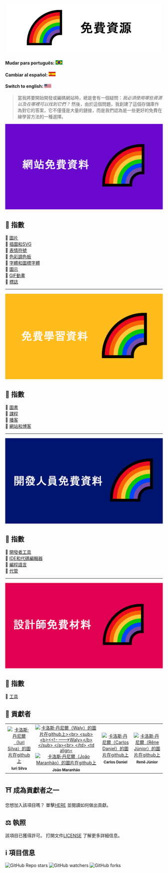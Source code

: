 <h1 align="center">
  <img src="assets/image/logocn.png">
</h1>

#### Mudar para português: <kbd>[<img title="Português" alt="Português" src="../../flags/br.jpg" width="22">](../portuguese/README.br.md)</kbd>

#### Cambiar al español: <kbd>[<img title="Español" alt="Español" src="../../flags/es.png" width="22">](../espanol/README.es.md)</kbd>

#### Switch to english: <kbd>[<img title="English" alt="English" src="../../flags/eua.png" width="22">](../../README.md)</kbd>

> 當我將要開始開發或編碼網站時，總是會有一個疑問：<i>我必須使用哪些資源以及在哪裡可以找到它們？</i>
> 然後，由於這個問題，我創建了這個存儲庫作為對它的答案，它不僅僅是大量的鏈接，而是我們認為是一些更好的免費在線學習方法的一種選擇。

<img src="assets/image/banner1cn.png">

## 📕 指數

📌 [圖片](pages/網站免費資料.cn.md#-圖片)<br>
📌 [插圖和SVG](pages/網站免費資料.cn.md#-插圖和SVG)<br>
📌 [表情符號](pages/網站免費資料.cn.md#-表情符號)<br>
📌 [色彩調色板](pages/網站免費資料.cn.md#-色彩調色板)<br>
📌 [字體和圖標字體](pages/網站免費資料.cn.md#-圖示)<br>
📌 [圖示](pages/網站免費資料.cn.md#-圖示)<br>
📌 [GIF動畫](pages/網站免費資料.cn.md#-GIF動畫)<br>
📌 [標誌](pages/網站免費資料.cn.md#-標誌)<br>

---

<img src="assets/image/banner2cn.png">

## 📕 指數

📌 [圖書](pages/免費學習資料.cn.md#-圖書)<br>
📌 [課程](pages/免費學習資料.cn.md#-課程)<br>
📌 [播客](pages/免費學習資料.cn.md#-播客)<br>
📌 [網站和博客](pages/免費學習資料.cn.md#-網站和博客)<br>

---

<img src="assets/image/banner3cn.png">

## 📕 指數

📌 [開發者工具](pages/開發人員免費資料.cn.md#-開發者工具)<br>
📌 [IDE和代碼編輯器](pages/開發人員免費資料.cn.md#-IDE和代碼編輯器)<br>
📌 [編程語言](pages/開發人員免費資料.cn.md#-編程語言)<br>
📌 [代管](pages/開發人員免費資料.cn.md#-代管)<br>

---

<img src="assets/image/banner4cn.png">

## 📕 指數

📌 [工具](pages/設計師免費材料.cn.md#-工具) <br>

## 🌈 貢獻者<br>

<table>
  <tr>
    <td align="center">
      <a href="https://github.com/iuricode">
        <img src="https://avatars3.githubusercontent.com/u/31936044" width="100px;" alt="卡洛斯·丹尼爾（Iuri Silva）的圖片在github上"/><br>
        <sub>
          <b>Iuri Silva</b>
        </sub>
      </a>
    </td>
    <td align="center">
      <a href="https://github.com/walysonfelipe">
        <img src="https://avatars1.githubusercontent.com/u/35854466" width="100px;" alt="卡洛斯·丹尼爾（Waly）的圖片在github上><br>
        <sub>
          <b><<!---->Waly></b>
        </sub>
      </a><br>
    </td>
    <td align="center">
      <a href="https://github.com/joaomaranhao">
        <img src="https://avatars0.githubusercontent.com/u/31970285" width="100px;" alt="卡洛斯·丹尼爾（João Maranhão）的圖片在github上"/><br>
        <sub>
          <b>João Maranhão</b>
        </sub>
      </a><br>
    </td>
    <td align="center">
      <a href="https://github.com/ff4LL">
        <img src="https://avatars0.githubusercontent.com/u/66672234" width="100px;" alt="卡洛斯·丹尼爾（Carlos Daniel）的圖片在github上"/><br>
        <sub>
          <b>Carlos Daniel</b>
        </sub>
      </a><br>
    </td>
    <td align="center">
      <a href="https://github.com/reness0">
        <img src="https://avatars0.githubusercontent.com/u/49681380" width="100px;" alt="卡洛斯·丹尼爾（Rêne Júnior）的圖片在github上"/><br>
        <sub>
          <b>Renê Júnior</b>
        </sub>
      </a><br>
    </td>

  
  </tr>
</table>

## ⛩ 成為貢獻者之一<br>

您想加入該項目嗎？ 單擊[HERE](CONTRIBUTING.cn.md) 並閱讀如何做出貢獻。<br>

## ⚖ 執照

該項目已獲得許可。 打開文件[LICENSE](LICENSE.cn.md) 了解更多詳細信息。<br>

## ℹ️ 項目信息

![GitHub Repo stars](https://img.shields.io/github/stars/iuricode/free-resources?style=for-the-badge)
![GitHub watchers](https://img.shields.io/github/watchers/iuricode/free-resources?style=for-the-badge)
![GitHub forks](https://img.shields.io/github/forks/iuricode/free-resources?style=for-the-badge)
